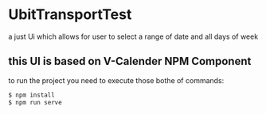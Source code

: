 # UbitTransportTest
a just  Ui which allows for user to select a range of date and all days of week

## this UI is based on V-Calender NPM Component

to run the project you need to execute those bothe of commands: 
```sh
$ npm install 
$ npm run serve
```
